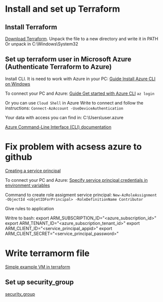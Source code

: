 # Install and set up Terraform

## Install Terraform

[Download Terraform](https://www.terraform.io/downloads).
Unpack the file to a new directory and write it in PATH
Or unpack in C:\Windows\System32

## Set up terraform user in Microsoft Azure (Authenticate Terraform to Azure)

Install CLI. It is need to work with Azure in your PC:
[Guide Install Azure CLI on Windows](https://docs.microsoft.com/en-us/cli/azure/install-azure-cli-windows?tabs=azure-cli)

To connect your PC and Azure:
[Guide Get started with Azure CLI](https://docs.microsoft.com/en-us/cli/azure/get-started-with-azure-cli)
`az login`

Or you can use `Cloud Shell` in Azure
Write to connect and follow the instructions:
`Connect-AzAccount -UseDeviceAuthentication`

Your data with access you can find in:
C:\Users\user\.azure

[Azure Command-Line Interface (CLI) documentation](https://docs.microsoft.com/en-us/cli/azure/)


# Fix problem with acsess azure to github

[Creating a service principal](https://docs.microsoft.com/en-us/azure/purview/create-service-principal-azure)

To connect your PC and Azure:
[Specify service principal credentials in environment variables](https://docs.microsoft.com/en-us/azure/developer/terraform/authenticate-to-azure?tabs=bash)

Command to create role assigment service principal:
`New-AzRoleAssignment -ObjectId <objetIDForPrincipal> -RoleDefinitionName Contributor`

Give rules to application

Writre to bash:
export ARM_SUBSCRIPTION_ID="<azure_subscription_id>"
export ARM_TENANT_ID="<azure_subscription_tenant_id>"
export ARM_CLIENT_ID="<service_principal_appid>"
export ARM_CLIENT_SECRET="<service_principal_password>"

# Write terramorm file

[Simple example VM in terraform](https://docs.microsoft.com/ru-ru/azure/developer/terraform/create-linux-virtual-machine-with-infrastructure)

## Set up security_group

[security_group](https://registry.terraform.io/providers/hashicorp/azurerm/latest/docs/resources/network_security_group)


